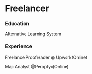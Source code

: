 # Freelancer

### Education
Alternative Learning System

### Experience
 Freelance Proofreader @ Upwork(Online)
 
 Map Analyst @Peroptyx(Online)
